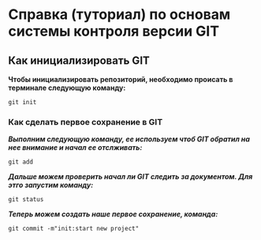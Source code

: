 # Справка (туториал) по основам системы контроля версии GIT



## Как инициализировать GIT
**Чтобы инициализировать репозиторий, необходимо происать в терминале следующую команду:**

```
git init
```
### Как сделать первое сохранение в GIT
***Выполним следующую команду, ее используем чтоб GIT обратил на нее внимание и начал ее отслживать:***
```
git add
```
***Дальше можем проверить начал ли GIT следить за документом. Для этго запустим команду:***
```
git status
```
***Теперь можем создать наше первое сохранение, команда:***
```
git commit -m"init:start new project"
```

